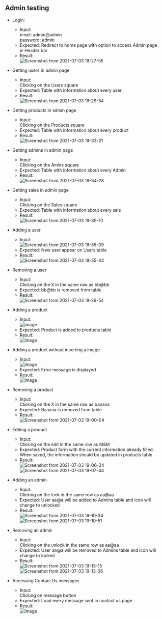 ## Admin testing
* Login:<br>
  * Input:<br>
    email: admin@admin<br>
    password: admin<br>
  * Expected: Redirect to home page with option to access Admin page in Header bar
  * Result: <br>
    ![Screenshot from 2021-07-03 18-27-55](https://user-images.githubusercontent.com/51420150/124367310-6f5d7680-dc2c-11eb-8d0c-a6ec4ac41b30.png)

* Getting users in admin page
  * Input:<br>
    Clicking on the Users square
  * Expected: Table with information about every user
  * Result: <br>
    ![Screenshot from 2021-07-03 18-29-54](https://user-images.githubusercontent.com/51420150/124367346-bb102000-dc2c-11eb-98f5-9439200abd10.png)
    
* Getting products in admin page
  * Input:<br>
    Clicking on the Products square
  * Expected: Table with information about every product
  * Result: <br>
    ![Screenshot from 2021-07-03 18-33-21](https://user-images.githubusercontent.com/51420150/124367405-3f62a300-dc2d-11eb-9f6d-5135350d5aad.png)
    
* Getting admins in admin page
  * Input:<br>
    Clicking on the Amins square
  * Expected: Table with information about every Admin
  * Result: <br>
    ![Screenshot from 2021-07-03 18-34-28](https://user-images.githubusercontent.com/51420150/124367415-5acdae00-dc2d-11eb-894b-b19c9205185a.png)

* Getting sales in admin page
  * Input:<br>
    Clicking on the Sales square
  * Expected: Table with information about every sale
  * Result: <br>
    ![Screenshot from 2021-07-03 18-39-10](https://user-images.githubusercontent.com/51420150/124367504-00811d00-dc2e-11eb-9104-ce5bff073c60.png)
 
* Adding a user
  * Input:<br>
    ![Screenshot from 2021-07-03 18-55-09](https://user-images.githubusercontent.com/51420150/124367721-40490400-dc30-11eb-8163-2ad1ecd22aae.png)
  * Expected: New user appear on Users table
  * Result: <br>
    ![Screenshot from 2021-07-03 18-55-43](https://user-images.githubusercontent.com/51420150/124367740-5a82e200-dc30-11eb-88d1-0f356c3e5a18.png)
    
* Removing a user
  * Input:<br>
    Clicking on the X in the same row as bb@bb
  * Expected: bb@bb is removed from table
  * Result: <br>
    ![Screenshot from 2021-07-03 18-29-54](https://user-images.githubusercontent.com/51420150/124367346-bb102000-dc2c-11eb-98f5-9439200abd10.png)
* Adding a product
  * Input:<br>
    ![image](https://user-images.githubusercontent.com/51420150/126919495-f703add4-f63f-4f8b-9ece-95829aa10fa9.png)
  * Expected: Product is added to products table
  * Result: <br>
    ![image](https://user-images.githubusercontent.com/51420150/126919462-c5a73a58-d936-44ba-ae7d-edaac38583d5.png)


* Adding a product without inserting a image
  * Input:<br>
    ![image](https://user-images.githubusercontent.com/51420150/126919311-db7633fe-7eae-4293-bcf6-8e0670f8f1ff.png)
  * Expected: Error message is displayed
  * Result: <br>
    ![image](https://user-images.githubusercontent.com/51420150/126918479-fcf3664b-4d6e-4b77-ab80-19df498c0753.png)

* Removing a product
  * Input:<br>
    Clicking on the X in the same row as banana
  * Expected: Banana is removed from table
  * Result: <br>
    ![Screenshot from 2021-07-03 19-00-04](https://user-images.githubusercontent.com/51420150/124367809-f4e32580-dc30-11eb-937d-015912ba0ae3.png)
    
* Editing a product
  * Input:<br>
    Clicking on the edit in the same row as M&M
  * Expected: Product form with the current information already filled. When saved, the information should be updated in products table
  * Result: <br>
    ![Screenshot from 2021-07-03 19-06-34](https://user-images.githubusercontent.com/51420150/124367898-d6c9f500-dc31-11eb-9e2e-17b0a98cee0b.png)
    ![Screenshot from 2021-07-03 19-07-44](https://user-images.githubusercontent.com/51420150/124367913-0547d000-dc32-11eb-91b0-66a96f2d4483.png)
    
* Adding an admin
  * Input:<br>
    Clicking on the lock in the same row as aa@aa
  * Expected: User aa@a will be added to Admins table and icon will change to unlocked
  * Result: <br>
    ![Screenshot from 2021-07-03 19-10-34](https://user-images.githubusercontent.com/51420150/124367941-61aaef80-dc32-11eb-9f1a-c4b2e5133a5a.png)
    ![Screenshot from 2021-07-03 19-10-51](https://user-images.githubusercontent.com/51420150/124367949-6c658480-dc32-11eb-9891-7070235cfc22.png)
   
* Removing an admin
  * Input:<br>
    Clicking on the unlock in the same row as aa@aa
  * Expected: User aa@a will be removed to Admins table and icon will change to locked
  * Result: <br>
    ![Screenshot from 2021-07-03 19-13-15](https://user-images.githubusercontent.com/51420150/124367980-c2d2c300-dc32-11eb-8ec0-df638eaf775a.png)
    ![Screenshot from 2021-07-03 19-13-36](https://user-images.githubusercontent.com/51420150/124367984-d1b97580-dc32-11eb-86ba-e0ef72a9799b.png)

* Accessing Contact Us messages
  * Input:<br>
    Clicking on message button
  * Expected: Load every message sent in contact us page
  * Result: <br>
    ![image](https://user-images.githubusercontent.com/51420150/126917889-571c153e-20fb-4c76-951a-49e6274cfeb2.png)
